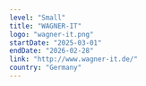 ```yaml
---
level: "Small"
title: "WAGNER-IT"
logo: "wagner-it.png"
startDate: "2025-03-01"
endDate: "2026-02-28"
link: "http://www.wagner-it.de/"
country: "Germany"
---
```

